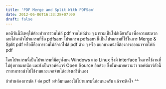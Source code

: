 ```yaml
---
title: 'PDF Merge and Split With PDFSam'
date: 2012-06-06T16:33:28+07:00
draft: false
---
```

พอดีวันนี้มีเหตุให้ต้องทำการรวมไฟล์ pdf จากไฟล์ต่าง ๆ มารวมเป็นไฟล์เดียวกัน เพื่อความสะดวก เลยได้หาตัวโปรแกรมที่ชื่อ pdfsam
โปรแกรม pdfsam นี้เป็นโปรแกรมที่ใช้ในการ Merge & Split pdf หรือก็คือการรวมไฟล์จากไฟล์ pdf ต่าง ๆ หรือ แยกบางหน้าที่ต้องการออกมาจากไฟล์ pdf 

โดยโปรแกรมนี้เป็นโปรแกรมที่มีอยู่ทั้งบน Windows และ Linux  ซึ่งมี interface ในการใช้งานที่ไม่ยุ่งยากมากนัก และยังเป็นซอฟต์แวร์ Open Source อีกด้วย   ซึ่งนั่นหมายความว่า ซอฟต์แวร์ตัวนี้เราสามารถนำไปใช้งานและแจกจ่ายได้อย่างเสรีนั่นเอง

ถ้าท่านต้องการตัด / ต่อ pdf อย่าลืมทดลองใช้โปรแกรมนี้ก่อนนะครับ แล้วจะติดใจ ^^

